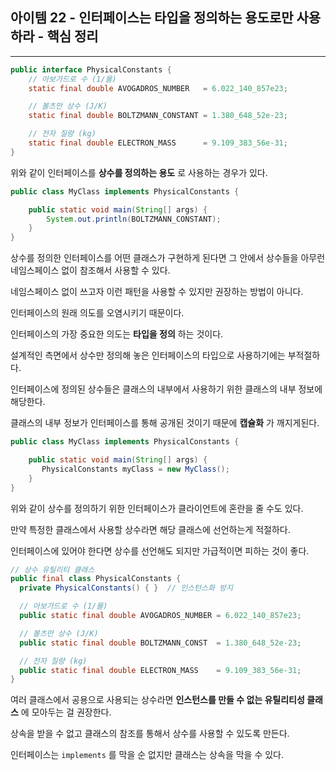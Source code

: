 
## 아이템 22 - 인터페이스는 타입을 정의하는 용도로만 사용하라 - 핵심 정리
---
```java
public interface PhysicalConstants {
    // 아보가드로 수 (1/몰)
    static final double AVOGADROS_NUMBER   = 6.022_140_857e23;

    // 볼츠만 상수 (J/K)
    static final double BOLTZMANN_CONSTANT = 1.380_648_52e-23;

    // 전자 질량 (kg)
    static final double ELECTRON_MASS      = 9.109_383_56e-31;
}
```
위와 같이 인터페이스를 __상수를 정의하는 용도__ 로 사용하는 경우가 있다.

```java
public class MyClass implements PhysicalConstants {

    public static void main(String[] args) {
        System.out.println(BOLTZMANN_CONSTANT);
    }
}
```
상수를 정의한 인터페이스를 어떤 클래스가 구현하게 된다면 그 안에서 상수들을 아무런 네임스페이스 없이 참조해서 사용할 수 있다.

네임스페이스 없이 쓰고자 이런 패턴을 사용할 수 있지만 권장하는 방법이 아니다.

인터페이스의 원래 의도를 오염시키기 때문이다.

인터페이스의 가장 중요한 의도는 __타입을 정의__ 하는 것이다.

설계적인 측면에서 상수만 정의해 놓은 인터페이스의 타입으로 사용하기에는 부적절하다.

인터페이스에 정의된 상수들은 클래스의 내부에서 사용하기 위한 클래스의 내부 정보에 해당한다.

클래스의 내부 정보가 인터페이스를 통해 공개된 것이기 때문에 __캡슐화__ 가 깨지게된다.

```java
public class MyClass implements PhysicalConstants {

    public static void main(String[] args) {
       PhysicalConstants myClass = new MyClass();
    }
}
```
위와 같이 상수를 정의하기 위한 인터페이스가 클라이언트에 혼란을 줄 수도 있다.

만약 특정한 클래스에서 사용할 상수라면 해당 클래스에 선언하는게 적절하다.

인터페이스에 있어야 한다면 상수를 선언해도 되지만 가급적이면 피하는 것이 좋다.

```java
// 상수 유틸리티 클래스
public final class PhysicalConstants {
  private PhysicalConstants() { }  // 인스턴스화 방지

  // 아보가드로 수 (1/몰)
  public static final double AVOGADROS_NUMBER = 6.022_140_857e23;

  // 볼츠만 상수 (J/K)
  public static final double BOLTZMANN_CONST  = 1.380_648_52e-23;

  // 전자 질량 (kg)
  public static final double ELECTRON_MASS    = 9.109_383_56e-31;
}
```
여러 클래스에서 공용으로 사용되는 상수라면 __인스턴스를 만들 수 없는 유틸리티성 클래스__ 에 모아두는 걸 권장한다.

상속을 받을 수 없고 클래스의 참조를 통해서 상수를 사용할 수 있도록 만든다.

인터페이스는 ``implements`` 를 막을 순 없지만 클래스는 상속을 막을 수 있다.

